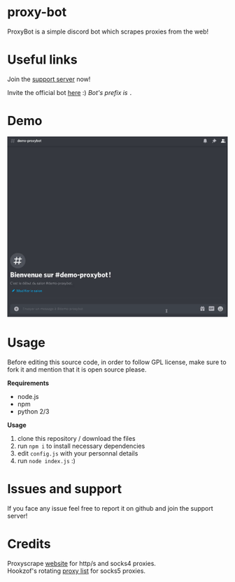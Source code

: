 # proxy-bot
ProxyBot is a simple discord bot which scrapes proxies from the web!

# Useful links
Join the [support server](https://discord.gg/rX8mmXrQce) now!

Invite the official bot [here](https://discord.com/api/oauth2/authorize?client_id=809110849209106473&permissions=8&scope=bot) :) *Bot's prefix is `.`*

# Demo
![Demo](demo.gif)

# Usage
Before editing this source code, in order to follow GPL license, make sure to fork it and mention that it is open source please.

**Requirements**
- node.js
- npm
- python 2/3

**Usage**
1. clone this repository / download the files
2. run `npm i` to install necessary dependencies
3. edit `config.js` with your personnal details
4. run `node index.js` :)

# Issues and support
If you face any issue feel free to report it on github and join the support server!

# Credits
Proxyscrape [website](https://proxyscrape.com) for http/s and socks4 proxies.\
Hookzof's rotating [proxy list](https://github.com/hookzof/socks5_list) for socks5 proxies.
